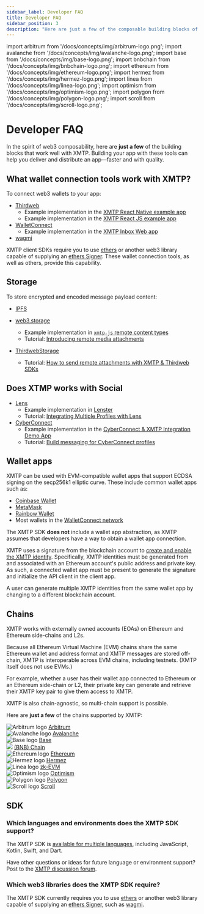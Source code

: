 ```yaml
---
sidebar_label: Developer FAQ
title: Developer FAQ
sidebar_position: 3
description: "Here are just a few of the composable building blocks of web3 that work well with XMTP."
---
```


import arbitrum from '/docs/concepts/img/arbitrum-logo.png';
import avalanche from '/docs/concepts/img/avalanche-logo.png';
import base from '/docs/concepts/img/base-logo.png';
import bnbchain from '/docs/concepts/img/bnbchain-logo.png';
import ethereum from '/docs/concepts/img/ethereum-logo.png';
import hermez from '/docs/concepts/img/hermez-logo.png';
import linea from '/docs/concepts/img/linea-logo.png';
import optimism from '/docs/concepts/img/optimism-logo.png';
import polygon from '/docs/concepts/img/polygon-logo.png';
import scroll from '/docs/concepts/img/scroll-logo.png';

# Developer FAQ

In the spirit of web3 composability, here are **just a few** of the building blocks that work well with XMTP. Building your app with these tools can help you deliver and distribute an app—faster and with quality.

## What wallet connection tools work with XMTP?

To connect web3 wallets to your app:

- [Thirdweb](https://thirdweb.com/)
  - Example implementation in the [XMTP React Native example app](https://github.com/xmtp/xmtp-react-native/blob/main/example/src/AuthView.tsx#L7)
  - Example implementation in the [XMTP React JS example app](/blog/thirdbweb-wallet-remote-attachments)
- [WalletConnect](https://walletconnect.com/)
  - Example implementation in the [XMTP Inbox Web app](https://github.com/xmtp-labs/xmtp-inbox-web)
- [wagmi](https://wagmi.sh/)

XMTP client SDKs require you to use [ethers](https://ethers.org/) or another web3 library capable of supplying an [ethers Signer](https://docs.ethers.io/v5/api/signer/). These wallet connection tools, as well as others, provide this capability.

## Storage

To store encrypted and encoded message payload content:

- [IPFS](https://ipfs.io/)
- [web3.storage](https://web3.storage/)

  - Example implementation in [`xmtp-js` remote content types](https://github.com/xmtp/xmtp-js-content-types)
  - Tutorial: [Introducing remote media attachments](/blog/attachments-and-remote-attachments)

- [ThirdwebStorage](https://portal.thirdweb.com/storage)
  - Tutorial: [How to send remote attachments with XMTP & Thirdweb SDKs](/blog/thirdbweb-wallet-remote-attachments)

## Does XTMP works with Social

- [Lens](https://www.lens.xyz/)
  - Example implementation in [Lenster](https://github.com/lensterxyz/lenster)
  - Tutorial: [Integrating Multiple Profiles with Lens](/blog/Integrating-Multiple-Profiles-with-Lens)
- [CyberConnect](https://link3.to/cyberconnect)
  - Example implementation in the [CyberConnect & XMTP Integration Demo App](https://github.com/cyberconnecthq/cc-xmtp-chatapp)
  - Tutorial: [Build messaging for CyberConnect profiles](https://cyberconnect.hashnode.dev/integrating-xmtp-into-cyberconnect-a-guide)

## Wallet apps

XMTP can be used with EVM-compatible wallet apps that support ECDSA signing on the secp256k1 elliptic curve. These include common wallet apps such as:

- [Coinbase Wallet](https://www.coinbase.com/wallet)
- [MetaMask](https://metamask.io/)
- [Rainbow Wallet](https://rainbow.me/)
- Most wallets in the [WalletConnect network](https://explorer.walletconnect.com/?type=wallet)

The XMTP SDK **does not** include a wallet app abstraction, as XMTP assumes that developers have a way to obtain a wallet app connection.

XMTP uses a signature from the blockchain account to [create and enable the XMTP identity](/docs/concepts/account-signatures). Specifically, XMTP identities must be generated from and associated with an Ethereum account's public address and private key. As such, a connected wallet app must be present to generate the signature and initialize the API client in the client app.

A user can generate multiple XMTP identities from the same wallet app by changing to a different blockchain account.

## Chains

XMTP works with externally owned accounts (EOAs) on Ethereum and Ethereum side-chains and L2s.

Because all Ethereum Virtual Machine (EVM) chains share the same Ethereum wallet and address format and XMTP messages are stored off-chain, XMTP is interoperable across EVM chains, including testnets. (XMTP itself does not use EVMs.)

For example, whether a user has their wallet app connected to Ethereum or an Ethereum side-chain or L2, their private key can generate and retrieve their XMTP key pair to give them access to XMTP.

XMTP is also chain-agnostic, so multi-chain support is possible.

Here are **just a few** of the chains supported by XMTP:

<div class="chain-list" >
  <div class="chain-item">
      <img src={arbitrum} style={{width:"100px"}} alt="Arbitrum logo"/>
      <a href="https://arbitrum.foundation/">Arbitrum</a>
  </div>
    <div class="chain-item">
      <img src={avalanche} style={{width:"100px"}} alt="Avalanche logo"/>
      <a href="https://www.avax.com/">Avalanche</a>
  </div>
    <div class="chain-item">
      <img src={base} style={{width:"100px"}} alt="Base logo"/>
      <a href="https://base.org/">Base</a>
  </div>
    <div class="chain-item">
  <img src={bnbchain} style={{width:"100px"}}/>
      <a href="https://www.bnbchain.org/">(BNB) Chain</a>
  </div>
    <div class="chain-item">
      <img src={ethereum} style={{width:"100px"}} alt="Ethereum logo"/>
      <a href="https://ethereum.org//">Ethereum</a>
  </div>
    <div class="chain-item">
      <img src={hermez} style={{width:"100px"}} alt="Hermez logo"/>
      <a href="https://docs.hermez.io/Hermez_1.0/about/scalability/">Hermez</a>
  </div>
    <div class="chain-item">
      <img src={linea} style={{width:"100px"}} alt="Linea logo"/>
      <a href="https://linea.build/">zk-EVM</a>
  </div>
    <div class="chain-item">
      <img src={optimism} style={{width:"100px"}} alt="Optimism logo"/>
      <a href="https://www.optimism.io/">Optimism</a>
  </div>
    <div class="chain-item">
      <img src={polygon} style={{width:"100px"}} alt="Polygon logo"/>
      <a href="https://polygon.technology/">Polygon</a>

  </div>
    <div class="chain-item">
      <img src={scroll} style={{width:"100px"}} alt="Scroll logo"/>
      <a href="https://www.scroll.io/">Scroll</a>

  </div>
</div>

## SDK

### Which languages and environments does the XMTP SDK support?

The XMTP SDK is [available for multiple languages](/docs/introduction#xmtp-sdks-and-example-apps#sdks), including JavaScript, Kotlin, Swift, and Dart.

Have other questions or ideas for future language or environment support? Post to the [XMTP discussion forum](https://github.com/orgs/xmtp/discussions).

### Which web3 libraries does the XMTP SDK require?

The XMTP SDK currently requires you to use [ethers](https://ethers.org/) or another web3 library capable of supplying an [ethers Signer](https://docs.ethers.io/v5/api/signer/), such as [wagmi](https://wagmi.sh/).
